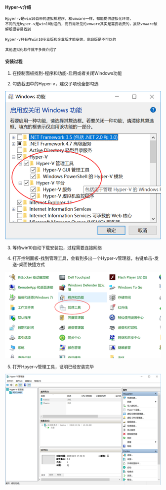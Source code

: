 #### Hyper-v介绍

    Hpyer-v是win10自带的虚拟机程序，和vmware一样，都能提供虚拟化环境，
    不同的是hyper-v是win10附送的，而日常所见的vmware其实是需要收费的，虽然vmware破解版很容易找到

    Hyper-v只有在win10专业版和企业版才能安装，家庭版是不可以的

    其他虚拟化软件就不多做介绍了

#### 安装过程
1. 在控制面板找到-程序和功能-启用或者关闭Windows功能

2. 勾选截图中的Hyper-v，建议子项也全部勾选

![截图](images/Hyper安装勾选.png)

3. 等待win10自动下载安装包，过程需要连接网络

4. 打开控制面板-找到管理工具，会看到多出一个Hyper-v管理器，右键单击-发送-桌面快捷方式

![截图](/运维文档/images/Hyper管理工具.png)

5. 打开Hpyer-v管理工具，证明已经安装完毕

![截图](/运维文档/images/Hyper管理器界面.png)